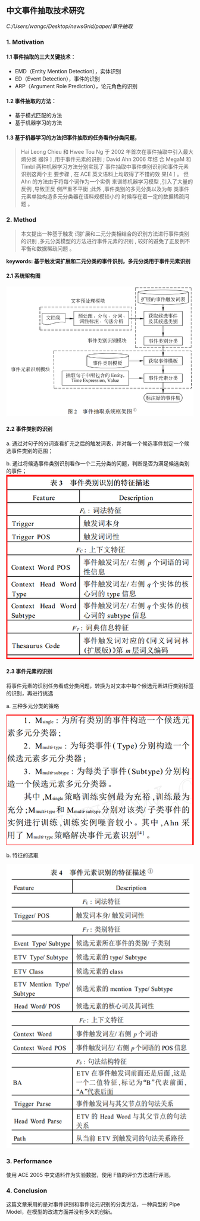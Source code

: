 ## 中文事件抽取技术研究

*C:/Users/wangc/Desktop/newsGrid/paper/事件抽取*

### 1. Motivation

#### 1.1 事件抽取的三大关键技术：
- EMD（Entity Mention Detection），实体识别
- ED（Event Detection），事件的识别
- ARP（Argument Role Prediction），论元角色的识别

#### 1.2 事件抽取的方法：
- 基于模式匹配的方法
- 基于机器学习的方法

#### 1.3 基于机器学习的方法把事件抽取的任务看作分类问题，
> Hai Leong Chieu 和 Hwee Tou
Ng 于 2002 年首次在事件抽取中引入最大熵分类
器[9 ] ,用于事件元素的识别 ; David Ahn 2006 年结
合 MegaM 和 Timbl 两种机器学习方法分别实现了
事件抽取中事件类别识别和事件元素识别这两个主
要步骤 , 在 ACE 英文语料上均取得了不错的效
果[4 ] 。 但 Ahn 的方法由于将每个词作为一个实例
来训练机器学习模型 ,引入了大量的反例 ,导致正反
例严重不平衡 ;此外 ,事件类别的多元分类以及为每
类事件元素单独构造多元分类器在语料规模较小的
时候存在着一定的数据稀疏问题 。

### 2. Method
> 本文提出一种基于触发
词扩展和二元分类相结合的识别方法进行事件类别
的识别 ,多元分类模型的方法进行事件元素的识别 ,
较好的避免了正反例不平衡和数据稀疏问题 。

**keywords: 基于触发词扩展和二元分类的事件识别，多元分类用于事件元素识别**

#### 2.1 系统架构图
![系统架构图](中文事件抽取综述/Paper_中文事件抽取综述1.png)

#### 2.2 事件类别的识别

a. 通过对句子的分词查看扩充之后的触发词表，并对每一个候选事件划定一个候选事件类别的范围；

b. 通过将候选事件类别识别看作一个二元分类的问题，判断是否为满足候选类别的事件；
![特征描述](中文事件抽取综述/Paper_中文事件抽取综述2.png)

#### 2.3 事件元素的识别

将事件元素的识别任务看成分类问题，转换为对文本中每个候选元素进行类别标签的识别，再进行挑选

a. 三种多元分类的策略

![分类策略](中文事件抽取综述/Paper_中文事件抽取综述3.png)

b. 特征的选取

![分类特征](中文事件抽取综述/Paper_中文事件抽取综述4.png)

### 3. Performance

使用 ACE 2005 中文语料作为实验数据，使用 F值的评价方法进行评测。

### 4. Conclusion

这篇文章采用的是对事件识别和事件论元识别的分类方法，一种典型的 Pipe Model，在模型的改进方面并没有多大的创新。
